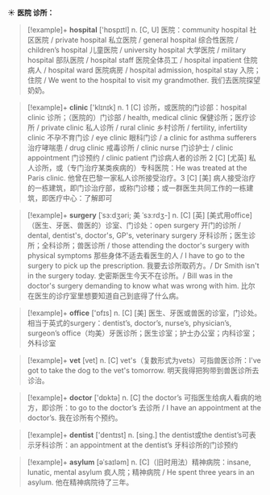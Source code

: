 ☀ <span class="category">**医院 诊所：**</span>
>[!example]+ <span class="vocabulary">**hospital**</span> ['hɒspɪtl] 
> <span class="definition">n. [C, U] 医院：</span>community hospital 社区医院 / private hospital 私立医院 / general hospital 综合性医院 / children’s hospital 儿童医院 / university hospital 大学医院 / military hospital 部队医院 / hospital staff 医院全体员工 / hospital inpatient 住院病人 / hospital ward 医院病房 / hospital admission, hospital stay 入院；住院 / We went to the hospital to visit my grandmother. 我们去医院探望奶奶。

>[!example]+ <span class="vocabulary">**clinic**</span> ['klɪnɪk] 
> <span class="definition">n. 1 [C] 诊所，或医院的门诊部：</span>hospital clinic 诊所；（医院的）门诊部 / health, medical clinic 保健诊所；医疗诊所 / private clinic 私人诊所 / rural clinic 乡村诊所 / fertility, infertility clinic 不孕不育门诊 / eye clinic 眼科门诊 / a clinic for asthma sufferers 治疗哮喘患 / drug clinic 戒毒诊所 / clinic nurse 门诊护士 / clinic appointment 门诊预约 / clinic patient 门诊病人者的诊所 <span class="definition">2 [C] [尤英] 私人诊所，或（专门治疗某类疾病的）专科医院：</span>He was treated at the Paris clinic. 他曾在巴黎一家私人诊所接受治疗。<span class="definition">3 [C] [美] 病人接受治疗的一栋建筑，即门诊治疗部，或称门诊楼；或一群医生共同工作的一栋建筑，即医疗中心：</span>了解即可
           
>[!example]+ <span class="vocabulary">**surgery**</span> [ˈsɜ:dʒəri; 美 ˈsɜ:rdʒ-]
> <span class="definition">n. [C] [英] [美式用office]（医生、牙医、兽医的）诊室、门诊处：</span>open surgery 开门的诊所 / dental, dentist's, doctor's, GP's, veterinary surgery 牙科诊所；医生诊所；全科诊所；兽医诊所 / those attending the doctor's surgery with physical symptoms 那些身体不适去看医生的人 / I have to go to the surgery to pick up the prescription. 我要去诊所取药方。/ Dr Smith isn't in the surgery today. 史密斯医生今天不在诊所。/ Bill was in the doctor's surgery demanding to know what was wrong with him. 比尔在医生的诊疗室里想要知道自己到底得了什么病。

>[!example]+ <span class="vocabulary">**office**</span> ['ɒfɪs] 
> <span class="definition">n. [C] [美] 医生、牙医或兽医的诊室，门诊处。相当于英式的surgery：</span>dentist’s, doctor’s, nurse’s, physician’s, surgeon’s office（均美）牙医诊所；医生诊室；护士办公室；内科诊室；外科诊室
           
>[!example]+ <span class="vocabulary">**vet**</span> [vet]
> <span class="definition">n. [C] vet's（复数形式为vets）可指兽医诊所：</span>I've got to take the dog to the vet's tomorrow. 明天我得把狗带到兽医诊所去诊治。

>[!example]+ <span class="vocabulary">**doctor**</span> ['dɒktə] 
> <span class="definition">n. [C] the doctor’s 可指医生给病人看病的地方，即诊所：</span>to go to the doctor’s 去诊所 / I have an appointment at the doctor’s. 我在诊所有个预约。

>[!example]+ <span class="vocabulary">**dentist**</span> ['dentɪst] 
> <span class="definition">n. [sing.] the dentist或the dentist’s可表示牙科诊所：</span>an appointment at the dentist’s 牙科诊所的门诊预约
        
>[!example]+ <span class="vocabulary">**asylum**</span> [əˈsaɪləm]
> <span class="definition">n. [C]（旧时用法）精神病院：</span>insane, lunatic, mental asylum 疯人院；精神病院 / He spent three years in an asylum. 他在精神病院待了三年。
